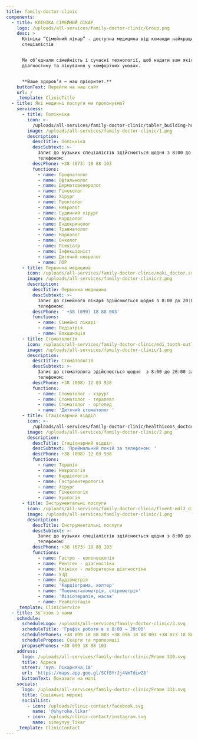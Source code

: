 ```yaml
---
title: family-doctor-clinic
components:
  - title: КЛІНІКА СІМЕЙНИЙ ЛІКАР
    logo: /uploads/all-services/family-doctor-clinic/Group.png
    desc: >
      Клініка “Сімейний лікар” - доступна медицина від команди найкращих
      спеціалістів


      Ми об’єднали сімейність і сучасні технології, щоб надати вам якісну
      діагностику та лікування у комфортних умовах.


      **Ваше здоров’я – наш пріоритет.**
    buttonText: Перейти на наш сайт
    url: /
    _template: ClinicTitle
  - title: Які медичні послуги ми пропонуємо?
    servicess:
      - title: Полікніка
        icon: >-
          /uploads/all-services/family-doctor-clinic/tabler_building-hospital.svg
        image: /uploads/all-services/family-doctor-clinic/1.png
        description:
          descTitle: Полікніка
          descSubtext: >-
            Запис до вузьких спеціалістів здійснюється щодня з 8:00 до 20:00 за
            телефоном: 
          descPhone: +38 (073) 18 88 103
          functions:
            - name: Профпатолог
            - name: Офтальмолог
            - name: Дерматовенеролог
            - name: Гінеколог
            - name: Хірург
            - name: Проктолог
            - name: Невролог
            - name: Судинний хірург
            - name: Кардіолог
            - name: Ендокринолог
            - name: Травматолог
            - name: Нарколог
            - name: Онколог
            - name: Психіатр
            - name: Інфекціоніст
            - name: Дитячий невролог
            - name: ЛОР
      - title: Первинна медицина
        icon: /uploads/all-services/family-doctor-clinic/maki_doctor.svg
        image: /uploads/all-services/family-doctor-clinic/2.png
        description:
          descTitle: Первинна медицина
          descSubtext: >-
            Запис до сімейного лікаря здійснюється щодня з 8:00 до 20:00 за
            телефоном:
          descPhone: ' +38 (099) 18 88 003'
          functions:
            - name: Сімейні лікарі
            - name: Педіатрія
            - name: Вакцинація
      - title: Стоматологія
        icon: /uploads/all-services/family-doctor-clinic/mdi_tooth-outline.svg
        image: /uploads/all-services/family-doctor-clinic/1.png
        description:
          descTitle: Стоматологія
          descSubtext: >-
            Запис до стоматолога здійснюється щодня  з 8:00 до 20:00 за
            телефоном: 
          descPhone: +38 (098) 12 03 938
          functions:
            - name: Стоматолог - хірург
            - name: Стоматолог - терапевт
            - name: Стоматолог - ортопед
            - name: 'Дитячий стоматолог '
      - title: Стаціонарний відділ
        icon: >-
          /uploads/all-services/family-doctor-clinic/healthicons_doctor-outline.svg
        image: /uploads/all-services/family-doctor-clinic/2.png
        description:
          descTitle: Стаціонарний відділ
          descSubtext: 'Приймальний покій за телефоном: '
          descPhone: +38 (098) 12 03 938
          functions:
            - name: Терапія
            - name: Неврологія
            - name: Кардіологія
            - name: Гастроентерологія
            - name: Хірург
            - name: Гінекологія
            - name: Урологія
      - title: Інструментальні послуги
        icon: /uploads/all-services/family-doctor-clinic/fluent-mdl2_diagnostic.svg
        image: /uploads/all-services/family-doctor-clinic/1.png
        description:
          descTitle: Інструментальні послуги
          descSubtext: >-
            Запис до вузьких спеціалістів здійснюється щодня з 8:00 до 20:00 за
            телефоном: 
          descPhone: +38 (073) 18 88 103
          functions:
            - name: Гастро - колоноскопія
            - name: Рентген - діагностіка
            - name: Клініко - лабораторна діагностіка
            - name: УЗД
            - name: Аудіометрія
            - name: 'Кардіограма, холтер'
            - name: 'Пневмотахометрія, спірометрія'
            - name: 'Фізіотерапія, масаж'
            - name: Реабілітація
    _template: ClinicService
  - title: Зв’язок з нами
    schedule:
      scheduleLogo: /uploads/all-services/family-doctor-clinic/3.svg
      scheduleTitle: 'Графік роботи в з 8:00 – 20:00'
      schedulePhones: +38 099 18 88 003 +38 096 18 88 003 +38 073 18 88 003
      schedulePropose: Скарги та пропозиції
      proposePhones: +38 099 18 88 103
    address:
      logo: /uploads/all-services/family-doctor-clinic/Frame 330.svg
      title: Адреса
      street: 'вул. Лікарняна,18'
      url: 'https://maps.app.goo.gl/SCfBYrJj4VmTdiwZ8'
      buttonText: Показати на мапі
    socials:
      logo: /uploads/all-services/family-doctor-clinic/Frame 331.svg
      title: Соціальні мережі
      socialList:
        - icon: /uploads/clinic-contact/facebook.svg
          name: '@shyroke.likar'
        - icon: /uploads/clinic-contact/instagram.svg
          name: simeynyy_likar
    _template: ClinicContact
---
```


